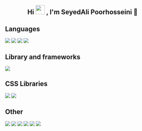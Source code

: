 <h2 align="center">Hi <img width="30px" 
src="https://camo.githubusercontent.com/9fd2c024a247a44434ed1c44c7c2fc2481e3333b4192330e2ae61ccfcac19d47/68747470733a2f2f656d6f6a69732e736c61636b6d6f6a69732e636f6d2f656d6f6a69732f696d616765732f313533313834393433302f343234362f626c6f622d73756e676c61737365732e6769663f31353331383439343330"> , I'm SeyedAli Poorhosseini  👋  </h2>
<h2>Languages</h2>
<p>
  <img  src="https://camo.githubusercontent.com/c0f60c84bd23525a0f1e5972ff5052f878eb4104e88b347b7f0004d0e6ad8898/68747470733a2f2f696d672e736869656c64732e696f2f62616467652f2d48544d4c352d4533344632363f7374796c653d666c61742d737175617265266c6f676f3d68746d6c35266c6f676f436f6c6f723d7768697465">
  <img src="https://camo.githubusercontent.com/f0735abca199e150d3d9a868a62744af2484ea8434d8f59da7c30f8a692d4856/68747470733a2f2f696d672e736869656c64732e696f2f62616467652f2d435353332d3236344445343f7374796c653d666c61742d737175617265266c6f676f3d63737333266c6f676f436f6c6f723d7768697465">
  <img src="https://camo.githubusercontent.com/f181ffb7d2db80445fd3eb917927e7295fe25dbfdd3ae2d5e00fe11264d1a8f7/68747470733a2f2f696d672e736869656c64732e696f2f62616467652f2d4a6176617363726970742d4542443431423f7374796c653d666c61742d737175617265266c6f676f3d6a617661736372697074266c6f676f436f6c6f723d7768697465">
  <img src="https://camo.githubusercontent.com/bd23728a12155fbd3a26349b45fc8ed5342d104428f9861d1faebc247a476cb0/68747470733a2f2f696d672e736869656c64732e696f2f62616467652f2d547970655363726970742d3030374143433f7374796c653d666c61742d737175617265266c6f676f3d74797065736372697074266c6f676f436f6c6f723d7768697465">
</p>
<h2>Library and frameworks</h2>
<p>
  <img    src="https://camo.githubusercontent.com/9ea39a145870ab0cea89d021e33cacd20d1b833764284b3579c3d0713da87262/68747470733a2f2f696d672e736869656c64732e696f2f62616467652f2d52656163742d3435623864383f7374796c653d666c61742d737175617265266c6f676f3d7265616374266c6f676f436f6c6f723d7768697465">
</p>
<h2>CSS Libraries</h2>
<p>
  <img    src="https://camo.githubusercontent.com/66b3580facb30ba9291e0fb18630141f2284529da73e1f189c13f8e931a38f6a/68747470733a2f2f696d672e736869656c64732e696f2f62616467652f2d426f6f7473747261702d3536334437433f7374796c653d666c61742d737175617265266c6f676f3d626f6f747374726170266c6f676f436f6c6f723d7768697465">
  <img    src="https://camo.githubusercontent.com/75df9ce6ceb823e28d696c8e31a2e16e8e002206f93642f6f9bf586b442cd3c0/68747470733a2f2f696d672e736869656c64732e696f2f62616467652f2d5461696c77696e642d3338423241433f7374796c653d666c61742d737175617265266c6f676f3d7461696c77696e64637373266c6f676f436f6c6f723d7768697465">
</p>
<h2>Other</h2>
<p>
  <img    src="https://camo.githubusercontent.com/79536ab835520583d9f0eebc002614e4e53f0e17e3bbd6ff55a83ea47afe4420/68747470733a2f2f696d672e736869656c64732e696f2f62616467652f2d4769742d4630353033323f7374796c653d666c61742d737175617265266c6f676f3d676974266c6f676f436f6c6f723d7768697465">
  <img    src="https://camo.githubusercontent.com/0bdc553748cd750575d0bda27168ff0890c7cf4e22b37e5b87c07b45538a3f62/68747470733a2f2f696d672e736869656c64732e696f2f62616467652f2d4e504d2d4342333833373f7374796c653d666c61742d737175617265266c6f676f3d6e706d266c6f676f436f6c6f723d7768697465">
  <img    src="https://camo.githubusercontent.com/e1799ef7ef9fb2a98b4bacf540988ec9ef1f431e0e9893712db9a511e5d17f8f/68747470733a2f2f696d672e736869656c64732e696f2f62616467652f2d5673436f64652d3241373841463f7374796c653d666c61742d737175617265266c6f676f3d76697375616c73747564696f636f6465266c6f676f436f6c6f723d7768697465">
  <img    src="https://camo.githubusercontent.com/94be81988afad63ac82bf933c98dd8231c3bc45e5e8ca9b8a1979050e849903e/68747470733a2f2f696d672e736869656c64732e696f2f62616467652f2d45736c696e742d3337333043363f7374796c653d666c61742d737175617265266c6f676f3d65736c696e74266c6f676f436f6c6f723d7768697465">
  <img    src="https://camo.githubusercontent.com/afabb1b49315532c70f8e4323b2370365d6e202e3450e3dabeb70ba9210391b3/68747470733a2f2f696d672e736869656c64732e696f2f62616467652f2d50726574746965722d3141324333343f7374796c653d666c61742d737175617265266c6f676f3d7072657474696572266c6f676f436f6c6f723d7768697465">
  <img    src="https://camo.githubusercontent.com/94121bd35bf9b2f8db09853dad7c389fdd9aba84a70e187978c5cee48074a06e/68747470733a2f2f696d672e736869656c64732e696f2f62616467652f2d5374796c656c696e742d3030303030303f7374796c653d666c61742d737175617265266c6f676f3d7374796c656c696e74266c6f676f436f6c6f723d7768697465">
</p>


<!--
**SeyedAliPoorhosseini/SeyedAliPoorhosseini** is a ✨ _special_ ✨ repository because its `README.md` (this file) appears on your GitHub profile.

Here are some ideas to get you started:

- 🔭 I’m currently working on ...
- 🌱 I’m currently learning ...
- 👯 I’m looking to collaborate on ...
- 🤔 I’m looking for help with ...
- 💬 Ask me about ...
- 📫 How to reach me: ...
- 😄 Pronouns: ...
- ⚡ Fun fact: ...
-->

